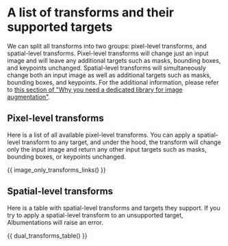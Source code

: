 # A list of transforms and their supported targets

We can split all transforms into two groups: pixel-level transforms, and spatial-level transforms. Pixel-level transforms will change just an input image and will leave any additional targets such as masks, bounding boxes, and keypoints unchanged. Spatial-level transforms will simultaneously change both an input image as well as additional targets such as masks, bounding boxes, and keypoints. For the additional information, please refer to [this section of "Why you need a dedicated library for image augmentation"](../introduction/why_you_need_a_dedicated_library_for_image_augmentation.md#the-need-to-apply-the-same-transform-to-an-image-and-for-labels-for-segmentation-object-detection-and-keypoint-detection-tasks).

## Pixel-level transforms
Here is a list of all available pixel-level transforms. You can apply a spatial-level transform to any target, and under the hood, the transform will change only the input image and return any other input targets such as masks, bounding boxes, or keypoints unchanged.

{{ image_only_transforms_links() }}

## Spatial-level transforms
Here is a table with spatial-level transforms and targets they support. If you try to apply a spatial-level transform to an unsupported target, Albumentations will raise an error.

{{ dual_transforms_table() }}
